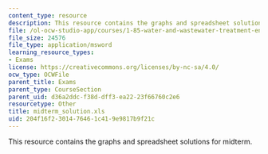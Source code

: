 ```yaml
---
content_type: resource
description: This resource contains the graphs and spreadsheet solutions for midterm.
file: /ol-ocw-studio-app/courses/1-85-water-and-wastewater-treatment-engineering-spring-2006/204f16f2301476461c419e9817b9f21c_midterm_solution.xls
file_size: 24576
file_type: application/msword
learning_resource_types:
- Exams
license: https://creativecommons.org/licenses/by-nc-sa/4.0/
ocw_type: OCWFile
parent_title: Exams
parent_type: CourseSection
parent_uid: d36a2ddc-f38d-dff3-ea22-23f66760c2e6
resourcetype: Other
title: midterm_solution.xls
uid: 204f16f2-3014-7646-1c41-9e9817b9f21c
---
```

This resource contains the graphs and spreadsheet solutions for midterm.
